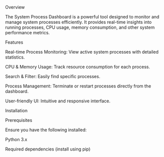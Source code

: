 Overview

The System Process Dashboard is a powerful tool designed to monitor and manage system processes efficiently. It provides real-time insights into running processes, CPU usage, memory consumption, and other system performance metrics.

Features

Real-time Process Monitoring: View active system processes with detailed statistics.

CPU & Memory Usage: Track resource consumption for each process.

Search & Filter: Easily find specific processes.

Process Management: Terminate or restart processes directly from the dashboard.

User-friendly UI: Intuitive and responsive interface.



Installation

Prerequisites

Ensure you have the following installed:

Python 3.x

Required dependencies (install using pip)
